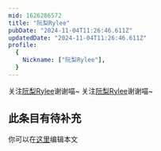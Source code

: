 ```yaml
---
mid: 1626286572
title: "阮梨Rylee"
pubDate: "2024-11-04T11:26:46.611Z"
updatedDate: "2024-11-04T11:26:46.611Z"
profile:
  {
    Nickname: ["阮梨Rylee"],
  }
---
```


关注[阮梨Rylee](https://space.bilibili.com/1626286572)谢谢喵~ 关注[阮梨Rylee](https://space.bilibili.com/1626286572)谢谢喵~

## 此条目有待补充
你可以在[这里](https://github.com/Yuhanawa/VTuber.ICU-Content/edit/master/v/阮梨Rylee/index.md)编辑本文
